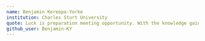```yaml
---
name: Benjamin Kereopa-Yorke
institution: Charles Sturt University
quote: Luck is preparation meeting opportunity. With the knowledge gain from learning, I grow as a human.
github_user: Benjamin-KY
---
```

